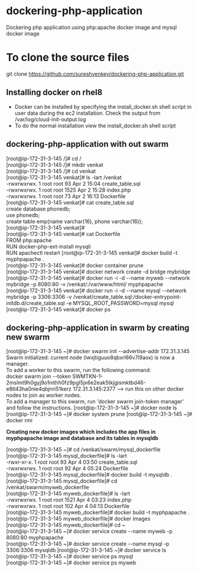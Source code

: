 # dockering-php-application
Dockering php application using php:apache docker image and mysql docker image

# To clone the source files
git clone https://github.com/sureshvenkey/dockering-php-application.git  

## Installing docker on rhel8
* Docker can be installed by specifying the install_docker.sh shell script in user data during the ec2 installation. Check the output from /var/log/cloud-init-output.log
* To do the normal installation view the install_docker.sh shell script



## dockering-php-application with out swarm
[root@ip-172-31-3-145 /]# cd /  
[root@ip-172-31-3-145 /]# mkdir venkat  
[root@ip-172-31-3-145 /]# cd venkat  
[root@ip-172-31-3-145 venkat]# ls -lart /venkat  
-rwxrwxrwx.  1 root root   93 Apr  2 15:04 create_table.sql  
-rwxrwxrwx.  1 root root 1525 Apr  2 15:28 index.php  
-rwxrwxrwx.  1 root root   73 Apr  2 16:13 Dockerfile  
[root@ip-172-31-3-145 venkat]# cat create_table.sql  
create database phonedb;  
use phonedb;  
create table emp(name varchar(16), phone varchar(16));  
[root@ip-172-31-3-145 venkat]#  
[root@ip-172-31-3-145 venkat]# cat Dockerfile  
FROM php:apache  
RUN docker-php-ext-install mysqli  
RUN apachectl restart
[root@ip-172-31-3-145 venkat]# docker build -t myphpapache .  
[root@ip-172-31-3-145 venkat]# docker container prune  
[root@ip-172-31-3-145 venkat]# docker network create -d bridge mybridge  
[root@ip-172-31-3-145 venkat]# docker run -i -d --name myweb --network mybridge -p 8080:80 -v /venkat/:/var/www/html/ myphpapache  
[root@ip-172-31-3-145 venkat]# docker run -i -d --name mysql --network mybridge -p 3306:3306 -v /venkat/create_table.sql:/docker-entrypoint-initdb.d/create_table.sql -e MYSQL_ROOT_PASSWORD=mysql mysql  
[root@ip-172-31-3-145 venkat]# docker ps  

## dockering-php-application in swarm by creating new swarm
[root@ip-172-31-3-145 ~]# docker swarm init --advertise-addr 172.31.3.145  
Swarm initialized: current node (iwxjtiguuo8qbxrl66v7l9aox) is now a manager.  
To add a worker to this swarm, run the following command:  
 docker swarm join --token SWMTKN-1-2mslmt9h0gyj9o1nithh0fz9pgl5jx6e2eak5tkjgismktbd46-e8tl43ha0nie4qbjnri51kerz 172.31.3.145:2377 --> run this on other docker nodes to join as worker nodes.  
To add a manager to this swarm, run 'docker swarm join-token manager' and follow the instructions. 
[root@ip-172-31-3-145 ~]# docker node ls  
[root@ip-172-31-3-145 ~]# docker system prune
[root@ip-172-31-3-145 ~]# docker rmi <images>

**Creating new docker images which includes the app files in myphpapache image and database and its tables in mysqldb**

[root@ip-172-31-3-145 ~]# cd /venkat/swarm/mysql_dockerfile  
[root@ip-172-31-3-145 mysql_dockerfile]# ls -lart   
-rwxr-xr-x. 1 root root 93 Apr  4 03:50 create_table.sql  
-rwxrwxrwx. 1 root root 92 Apr  4 05:24 Dockerfile  
[root@ip-172-31-3-145 mysql_dockerfile]# docker build -t mysqldb .  
[root@ip-172-31-3-145 mysql_dockerfile]# cd /venkat/swarm/myweb_dockerfile  
[root@ip-172-31-3-145 myweb_dockerfile]# ls -lart  
-rwxrwxrwx. 1 root root 1521 Apr  4 03:23 index.php  
-rwxrwxrwx. 1 root root  102 Apr  4 04:13 Dockerfile  
[root@ip-172-31-3-145 myweb_dockerfile]# docker build -t myphpapache .  
[root@ip-172-31-3-145 myweb_dockerfile]# docker images  
[root@ip-172-31-3-145 myweb_dockerfile]# cd ~  
[root@ip-172-31-3-145 ~]# docker service create --name myweb -p 8080:80 myphpapache    
[root@ip-172-31-3-145 ~]# docker service create --name mysql -p 3306:3306 mysqldb 
[root@ip-172-31-3-145 ~]# docker service ls  
[root@ip-172-31-3-145 ~]# docker service ps mysql  
[root@ip-172-31-3-145 ~]# docker service ps myweb  
